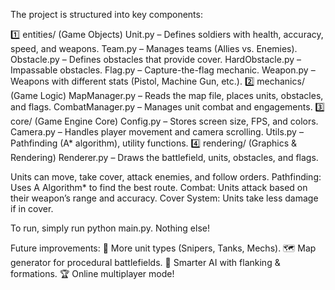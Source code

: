 The project is structured into key components:

1️⃣ entities/ (Game Objects)
Unit.py – Defines soldiers with health, accuracy, speed, and weapons.
Team.py – Manages teams (Allies vs. Enemies).
Obstacle.py – Defines obstacles that provide cover.
HardObstacle.py – Impassable obstacles.
Flag.py – Capture-the-flag mechanic.
Weapon.py – Weapons with different stats (Pistol, Machine Gun, etc.).
2️⃣ mechanics/  (Game Logic)
MapManager.py – Reads the map file, places units, obstacles, and flags.
CombatManager.py – Manages unit combat and engagements.
3️⃣ core/  (Game Engine Core)
Config.py – Stores screen size, FPS, and colors.
Camera.py – Handles player movement and camera scrolling.
Utils.py – Pathfinding (A* algorithm), utility functions.
4️⃣ rendering/ (Graphics & Rendering)
Renderer.py – Draws the battlefield, units, obstacles, and flags.

Units can move, take cover, attack enemies, and follow orders.
Pathfinding: Uses A Algorithm* to find the best route.
Combat: Units attack based on their weapon’s range and accuracy.
Cover System: Units take less damage if in cover.


To run, simply run python main.py. Nothing else!





Future improvements:
🏴 More unit types (Snipers, Tanks, Mechs).
🗺️ Map generator for procedural battlefields.
🤖 Smarter AI with flanking & formations.
🏆 Online multiplayer mode!